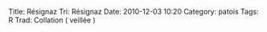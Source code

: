 Title: Résignaz
Tri: Résignaz
Date: 2010-12-03 10:20
Category: patois
Tags: R
Trad: Collation ( veillée )
